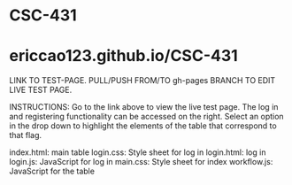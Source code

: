# CSC-431
# ericcao123.github.io/CSC-431
LINK TO TEST-PAGE.
PULL/PUSH FROM/TO gh-pages BRANCH TO EDIT LIVE TEST PAGE.

INSTRUCTIONS:
  Go to the link above to view the live test page. The log in and registering functionality can be accessed on the right. Select an option in the drop down to highlight the elements of the table that correspond to that flag.

index.html: main table
login.css: Style sheet for log in
login.html: log in
login.js: JavaScript for log in
main.css: Style sheet for index
workflow.js: JavaScript for the table
